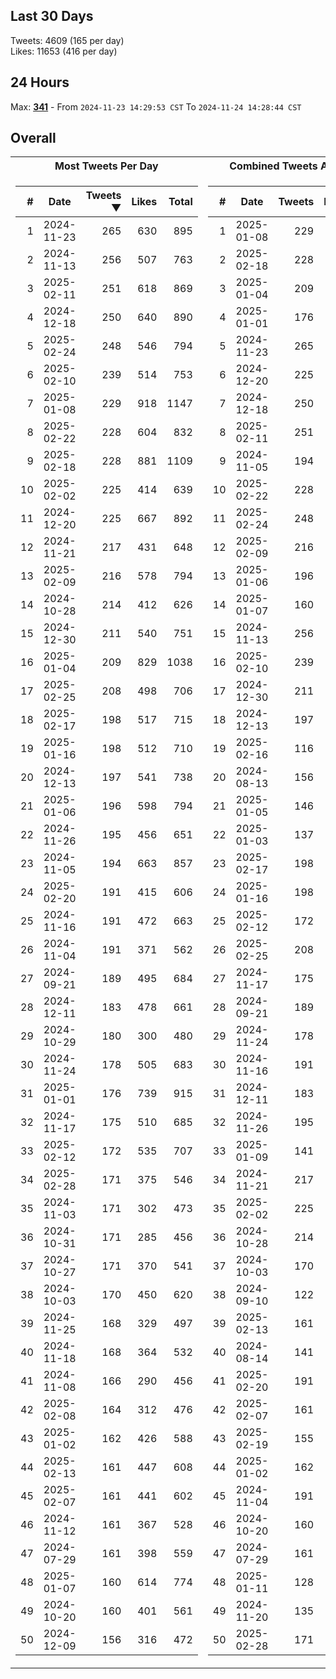 ## Last 30 Days
Tweets: 4609 (165 per day)\
Likes: 11653 (416 per day)

## 24 Hours
Max: [**341**](../misc/most-tweets_24-hr.csv) - From `2024-11-23 14:29:53 CST` To `2024-11-24 14:28:44 CST`

## Overall
<table>
<tr><th>Most Tweets Per Day</th><th>Combined Tweets And Likes</th></tr><tr><td>


|#|Date|Tweets ▼|Likes|Total|
|--:|--|--:|--:|--:|
|1|2024-11-23|265|630|895|
|2|2024-11-13|256|507|763|
|3|2025-02-11|251|618|869|
|4|2024-12-18|250|640|890|
|5|2025-02-24|248|546|794|
|6|2025-02-10|239|514|753|
|7|2025-01-08|229|918|1147|
|8|2025-02-22|228|604|832|
|9|2025-02-18|228|881|1109|
|10|2025-02-02|225|414|639|
|11|2024-12-20|225|667|892|
|12|2024-11-21|217|431|648|
|13|2025-02-09|216|578|794|
|14|2024-10-28|214|412|626|
|15|2024-12-30|211|540|751|
|16|2025-01-04|209|829|1038|
|17|2025-02-25|208|498|706|
|18|2025-02-17|198|517|715|
|19|2025-01-16|198|512|710|
|20|2024-12-13|197|541|738|
|21|2025-01-06|196|598|794|
|22|2024-11-26|195|456|651|
|23|2024-11-05|194|663|857|
|24|2025-02-20|191|415|606|
|25|2024-11-16|191|472|663|
|26|2024-11-04|191|371|562|
|27|2024-09-21|189|495|684|
|28|2024-12-11|183|478|661|
|29|2024-10-29|180|300|480|
|30|2024-11-24|178|505|683|
|31|2025-01-01|176|739|915|
|32|2024-11-17|175|510|685|
|33|2025-02-12|172|535|707|
|34|2025-02-28|171|375|546|
|35|2024-11-03|171|302|473|
|36|2024-10-31|171|285|456|
|37|2024-10-27|171|370|541|
|38|2024-10-03|170|450|620|
|39|2024-11-25|168|329|497|
|40|2024-11-18|168|364|532|
|41|2024-11-08|166|290|456|
|42|2025-02-08|164|312|476|
|43|2025-01-02|162|426|588|
|44|2025-02-13|161|447|608|
|45|2025-02-07|161|441|602|
|46|2024-11-12|161|367|528|
|47|2024-07-29|161|398|559|
|48|2025-01-07|160|614|774|
|49|2024-10-20|160|401|561|
|50|2024-12-09|156|316|472|

</td><td>


|#|Date|Tweets|Likes|Total ▼|
|--:|--|--:|--:|--:|
|1|2025-01-08|229|918|1147|
|2|2025-02-18|228|881|1109|
|3|2025-01-04|209|829|1038|
|4|2025-01-01|176|739|915|
|5|2024-11-23|265|630|895|
|6|2024-12-20|225|667|892|
|7|2024-12-18|250|640|890|
|8|2025-02-11|251|618|869|
|9|2024-11-05|194|663|857|
|10|2025-02-22|228|604|832|
|11|2025-02-24|248|546|794|
|12|2025-02-09|216|578|794|
|13|2025-01-06|196|598|794|
|14|2025-01-07|160|614|774|
|15|2024-11-13|256|507|763|
|16|2025-02-10|239|514|753|
|17|2024-12-30|211|540|751|
|18|2024-12-13|197|541|738|
|19|2025-02-16|116|619|735|
|20|2024-08-13|156|572|728|
|21|2025-01-05|146|578|724|
|22|2025-01-03|137|585|722|
|23|2025-02-17|198|517|715|
|24|2025-01-16|198|512|710|
|25|2025-02-12|172|535|707|
|26|2025-02-25|208|498|706|
|27|2024-11-17|175|510|685|
|28|2024-09-21|189|495|684|
|29|2024-11-24|178|505|683|
|30|2024-11-16|191|472|663|
|31|2024-12-11|183|478|661|
|32|2024-11-26|195|456|651|
|33|2025-01-09|141|508|649|
|34|2024-11-21|217|431|648|
|35|2025-02-02|225|414|639|
|36|2024-10-28|214|412|626|
|37|2024-10-03|170|450|620|
|38|2024-09-10|122|495|617|
|39|2025-02-13|161|447|608|
|40|2024-08-14|141|466|607|
|41|2025-02-20|191|415|606|
|42|2025-02-07|161|441|602|
|43|2025-02-19|155|442|597|
|44|2025-01-02|162|426|588|
|45|2024-11-04|191|371|562|
|46|2024-10-20|160|401|561|
|47|2024-07-29|161|398|559|
|48|2025-01-11|128|426|554|
|49|2024-11-20|135|412|547|
|50|2025-02-28|171|375|546|

</td><tr>
</table>

